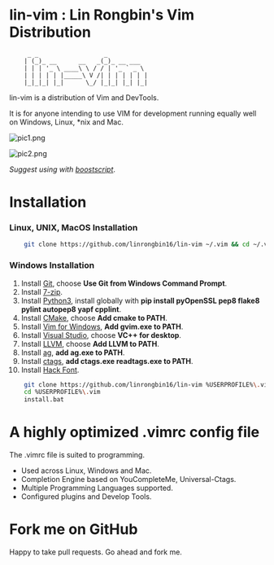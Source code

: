 # lin-vim : Lin Rongbin's Vim Distribution

         _ _                  _           
        | (_)_ __      __   _(_)_ __ ___  
        | | | '_ \ ____\ \ / / | '_ ` _ \ 
        | | | | | |_____\ V /| | | | | | |
        |_|_|_| |_|      \_/ |_|_| |_| |_|


lin-vim is a distribution of Vim and DevTools.

It is for anyone intending to use VIM for development running equally well on Windows, Linux, \*nix and Mac.

![pic1.png](https://raw.githubusercontent.com/linrongbin16/lin-vim/master/pic1.png)

![pic2.png](https://raw.githubusercontent.com/linrongbin16/lin-vim/master/pic2.png)

_Suggest using with [boostscript](https://github.com/linrongbin16/boostscript)_.

# Installation

### Linux, UNIX, MacOS Installation

```bash
    git clone https://github.com/linrongbin16/lin-vim ~/.vim && cd ~/.vim && bash install.sh
```

### Windows Installation

1.  Install [Git](https://git-scm.com/), choose **Use Git from Windows Command Prompt**.
2.  Install [7-zip](http://www.7-zip.org/).
3.  Install [Python3](https://www.python.org/downloads/), install globally with **pip install pyOpenSSL pep8 flake8 pylint autopep8 yapf cpplint**.
4.  Install [CMake](https://cmake.org/), choose **Add cmake to PATH**.
5.  Install [Vim for Windows](https://tuxproject.de/projects/vim/), **Add gvim.exe to PATH**.
6.  Install [Visual Studio](https://www.visualstudio.com/), choose **VC++ for desktop**.
7.  Install [LLVM](http://releases.llvm.org/download.html), choose **Add LLVM to PATH**.
9.  Install [ag](https://github.com/k-takata/the_silver_searcher-win32/releases), **add ag.exe to PATH**.
10. Install [ctags](https://github.com/universal-ctags/ctags-win32/releases), **add ctags.exe readtags.exe to PATH**.
11. Install [Hack Font](https://sourcefoundry.org/hack/).

```bash
    git clone https://github.com/linrongbin16/lin-vim %USERPROFILE%\.vim
    cd %USERPROFILE%\.vim
    install.bat
```

# A highly optimized .vimrc config file

The .vimrc file is suited to programming.

-   Used across Linux, Windows and Mac.
-   Completion Engine based on YouCompleteMe, Universal-Ctags.
-   Multiple Programming Languages supported.
-   Configured plugins and Develop Tools.

# Fork me on GitHub

Happy to take pull requests. Go ahead and fork me.
